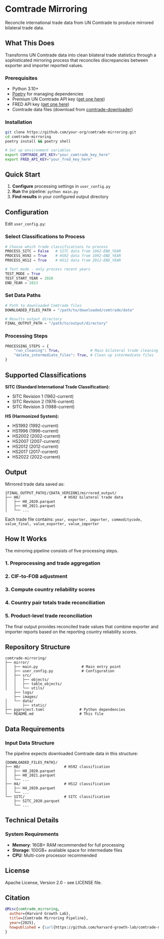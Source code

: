 # Comtrade Mirroring

Reconcile international trade data from UN Comtrade to produce mirrored bilateral trade data.

## What This Does

Transforms UN Comtrade data into clean bilateral trade statistics through a sophisticated mirroring process that reconciles discrepancies between exporter and importer reported values.

### Prerequisites
- Python 3.10+
- [Poetry](https://python-poetry.org/docs/) for managing dependencies
- Premium UN Comtrade API key ([get one here](https://comtradeplus.un.org/))
- FRED API key ([get one here](https://fred.stlouisfed.org/docs/api/api_key.html))
- Comtrade data files (download from [comtrade-downloader](https://github.com/harvard-growth-lab/comtrade-downloader))

### Installation
```bash
git clone https://github.com/your-org/comtrade-mirroring.git
cd comtrade-mirroring
poetry install && poetry shell

# Set up environment variables
export COMTRADE_API_KEY="your_comtrade_key_here"
export FRED_API_KEY="your_fred_key_here"
```

## Quick Start

1. **Configure** processing settings in `user_config.py`
2. **Run** the pipeline: `python main.py`
3. **Find results** in your configured output directory

## Configuration

Edit `user_config.py`:

### Select Classifications to Process
```python
# Choose which trade classifications to process
PROCESS_SITC = False   # SITC data from 1962-END_YEAR
PROCESS_HS92 = True    # HS92 data from 1992-END_YEAR
PROCESS_HS12 = True    # HS12 data from 2012-END_YEAR

# Test mode - only process recent years
TEST_MODE = True
TEST_START_YEAR = 2020
END_YEAR = 2023
```

### Set Data Paths
```python
# Path to downloaded Comtrade files
DOWNLOADED_FILES_PATH = "/path/to/downloaded/comtrade/data"

# Results output directory
FINAL_OUTPUT_PATH = "/path/to/output/directory"
```

### Processing Steps
```python
PROCESSING_STEPS = {
    "run_cleaning": True,              # Main bilateral trade cleaning pipeline
    "delete_intermediate_files": True, # Clean up intermediate files
}
```

## Supported Classifications

**SITC (Standard International Trade Classification):**
- SITC Revision 1 (1962-current)
- SITC Revision 2 (1976-current)
- SITC Revision 3 (1988-current)

**HS (Harmonized System):**
- HS1992 (1992-current)
- HS1996 (1996-current) 
- HS2002 (2002-current)
- HS2007 (2007-current)
- HS2012 (2012-current)
- HS2017 (2017-current)
- HS2022 (2022-current)

## Output

Mirrored trade data saved as:
```
{FINAL_OUTPUT_PATH}/{DATA_VERSION}/mirrored_output/
├── H0/                    # HS92 bilateral trade data
│   ├── H0_2020.parquet
│   ├── H0_2021.parquet
│   └── ...
```

Each trade file contains: `year, exporter, importer, commoditycode, value_final, value_exporter, value_importer`

## How It Works

The mirroring pipeline consists of five processing steps. 

### 1. Preprocessing and trade aggregation

### 2. CIF-to-FOB adjustment

### 3. Compute country reliability scores

### 4. Country pair totals trade reconciliation

### 5. Product-level trade reconciliation


The final output provides reconciled trade values that combine exporter and importer reports based on the reporting country reliability scores.

## Repository Structure

```
comtrade-mirroring/
├── mirror/
│   ├── main.py                    # Main entry point
│   ├── user_config.py             # Configuration
│   ├── src/
│   │   ├── objects/
│   │   ├── table_objects/
│   │   └── utils/
    ├── logs/ 
    ├── images/     
│   └── data/
│       ├── static/
├── pyproject.toml                # Python dependencies
└── README.md                     # This file
```

## Data Requirements

### Input Data Structure
The pipeline expects downloaded Comtrade data in this structure:
```
{DOWNLOADED_FILES_PATH}/
├── H0/                    # HS92 classification
│   ├── H0_2020.parquet
│   ├── H0_2021.parquet
│   └── ...
├── H4/                    # HS12 classification  
│   ├── H4_2020.parquet
│   └── ...
└── SITC/                  # SITC classification
    ├── SITC_2020.parquet
    └── ...
```

## Technical Details

### System Requirements
- **Memory**: 16GB+ RAM recommended for full processing
- **Storage**: 100GB+ available space for intermediate files
- **CPU**: Multi-core processor recommended


## License

Apache License, Version 2.0 - see LICENSE file.

## Citation

```bibtex
@Misc{comtrade_mirroring,
  author={Harvard Growth Lab},
  title={Comtrade Mirroring Pipeline},
  year={2025},
  howpublished = {\url{https://github.com/harvard-growth-lab/comtrade-mirroring}},
}
```





